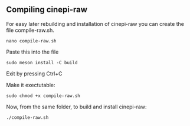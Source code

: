 ## Compiling cinepi-raw

For easy later rebuilding and installation of cinepi-raw you can create the file compile-raw.sh.

```shell
nano compile-raw.sh
```

Paste this into the file

```shell
sudo meson install -C build
```

Exit by pressing Ctrl+C

Make it exectutable:

```shell
sudo chmod +x compile-raw.sh
```

Now, from the same folder, to build and install cinepi-raw:

```shell
./compile-raw.sh
```